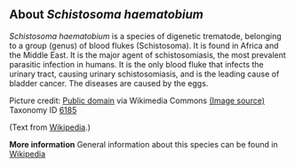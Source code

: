 **About *Schistosoma haematobium***
-------------------------
*Schistosoma haematobium* is a species of digenetic trematode, 
belonging to a group (genus) of blood flukes (Schistosoma). It is 
found in Africa and the Middle East. It is the major agent of 
schistosomiasis, the most prevalent parasitic infection in humans. It 
is the only blood fluke that infects the urinary tract, causing 
urinary schistosomiasis, and is the leading cause of bladder cancer. 
The diseases are caused by the eggs.


Picture credit: [Public domain](https://commons.wikimedia.org/wiki/Main_Page) via Wikimedia Commons [(Image source)](https://en.wikipedia.org/wiki/File:Schistosomiasis_haematobia.jpg)
Taxonomy ID [6185](https://www.uniprot.org/taxonomy/6185)

(Text from [Wikipedia](https://en.wikipedia.org/).)

**More information**
General information about this species can be found in [Wikipedia](https://en.wikipedia.org/wiki/Schistosoma_haematobium)
